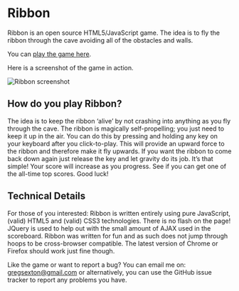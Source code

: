 # Ribbon

Ribbon is an open source HTML5/JavaScript game. The idea is to fly the
ribbon through the cave avoiding all of the obstacles and walls.

You can [play the game here](http://www.gregsexton.org/ribbon/ribbon.html).

Here is a screenshot of the game in action.

![Ribbon screenshot](http://www.gregsexton.org/images/ribbonscreen.png)

## How do you play Ribbon?

The idea is to keep the ribbon ‘alive’ by not crashing into anything as
you fly through the cave. The ribbon is magically self-propelling; you
just need to keep it up in the air. You can do this by pressing and
holding any key on your keyboard after you click-to-play. This will
provide an upward force to the ribbon and therefore make it fly upwards.
If you want the ribbon to come back down again just release the key and
let gravity do its job. It’s that simple! Your score will increase as
you progress. See if you can get one of the all-time top scores. Good
luck!

## Technical Details 

For those of you interested: Ribbon is written entirely using pure
JavaScript, (valid) HTML5 and (valid) CSS3 technologies. There is no
flash on the page! JQuery is used to help out with the small amount of
AJAX used in the scoreboard. Ribbon was written for fun and as such does
not jump through hoops to be cross-browser compatible. The latest
version of Chrome or Firefox should work just fine though.

Like the game or want to report a bug? You can email me on:
gregsexton@gmail.com or alternatively, you can use the GitHub issue
tracker to report any problems you have.
